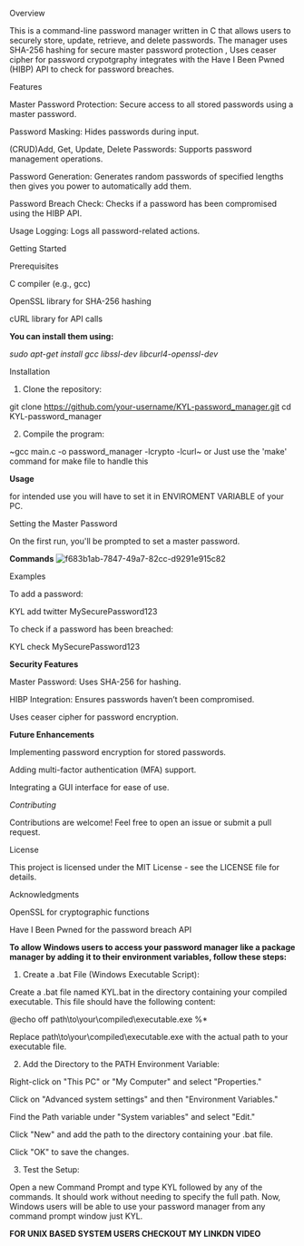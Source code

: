Overview

This is a command-line password manager written in C that allows users to securely store, update, retrieve, and delete passwords. 
The manager uses SHA-256 hashing for secure master password protection , Uses ceaser cipher for password crypotgraphy 
integrates with the Have I Been Pwned (HIBP) API to check for password breaches.

Features

Master Password Protection: Secure access to all stored passwords using a master password.

Password Masking: Hides passwords during input.

(CRUD)Add, Get, Update, Delete Passwords: Supports password management operations.

Password Generation: Generates random passwords of specified lengths then gives you power to automatically add them.

Password Breach Check: Checks if a password has been compromised using the HIBP API.

Usage Logging: Logs all password-related actions.


Getting Started

Prerequisites

C compiler (e.g., gcc)

OpenSSL library for SHA-256 hashing

cURL library for API calls


**You can install them using:**

*sudo apt-get install gcc libssl-dev libcurl4-openssl-dev*

Installation

1. Clone the repository:

git clone https://github.com/your-username/KYL-password_manager.git
cd KYL-password_manager


2. Compile the program:

~gcc main.c -o password_manager -lcrypto -lcurl~
or 
Just use the 'make' command for make file to handle this



**Usage**

for intended use you will have to set it in ENVIROMENT VARIABLE of your PC.

Setting the Master Password

On the first run, you'll be prompted to set a master password.

**Commands**
![f683b1ab-7847-49a7-82cc-d9291e915c82](https://github.com/user-attachments/assets/420a78e2-e1ac-48bb-9ba1-4df08f1da864)

Examples

To add a password:

KYL add twitter MySecurePassword123

To check if a password has been breached:

KYL check MySecurePassword123


**Security Features**

Master Password: Uses SHA-256 for hashing.

HIBP Integration: Ensures passwords haven’t been compromised.

Uses ceaser cipher for password encryption.

**Future Enhancements**

Implementing password encryption for stored passwords.

Adding multi-factor authentication (MFA) support.

Integrating a GUI interface for ease of use.


*Contributing*


Contributions are welcome! Feel free to open an issue or submit a pull request.

License

This project is licensed under the MIT License - see the LICENSE file for details.

Acknowledgments

OpenSSL for cryptographic functions

Have I Been Pwned for the password breach API

**To allow Windows users to access your password manager like a package manager by adding it to their environment variables, follow these steps:**

1. Create a .bat File (Windows Executable Script):

Create a .bat file named KYL.bat in the directory containing your compiled executable. This file should have the following content:

@echo off
path\to\your\compiled\executable.exe %*

Replace path\to\your\compiled\executable.exe with the actual path to your executable file.



2. Add the Directory to the PATH Environment Variable:

Right-click on "This PC" or "My Computer" and select "Properties."

Click on "Advanced system settings" and then "Environment Variables."

Find the Path variable under "System variables" and select "Edit."

Click "New" and add the path to the directory containing your .bat file.

Click "OK" to save the changes.



3. Test the Setup:

Open a new Command Prompt and type KYL followed by any of the commands. It should work without needing to specify the full path.
Now, Windows users will be able to use your password manager from any command prompt window just KYL.

**FOR UNIX BASED SYSTEM USERS CHECKOUT MY LINKDN VIDEO**
